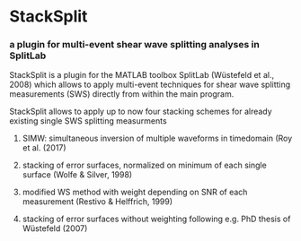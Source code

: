 
# StackSplit
### a plugin for multi-event shear wave splitting analyses in SplitLab

StackSplit is a plugin for the MATLAB toolbox SplitLab (Wüstefeld et al., 2008) which allows to apply multi-event techniques for shear wave splitting measurements (SWS) directly from within the main program. 

StackSplit allows to apply up to now four stacking schemes for already existing single SWS splitting measurments 


1. SIMW: simultaneous inversion of multiple waveforms in timedomain (Roy et al. (2017)

2. stacking of error surfaces, normalized on minimum of each single surface (Wolfe & Silver, 1998)

3. modified WS method with weight depending on SNR of each measurement (Restivo & Helffrich, 1999)

4. stacking of error surfaces without weighting following e.g. PhD thesis of Wüstefeld (2007)




